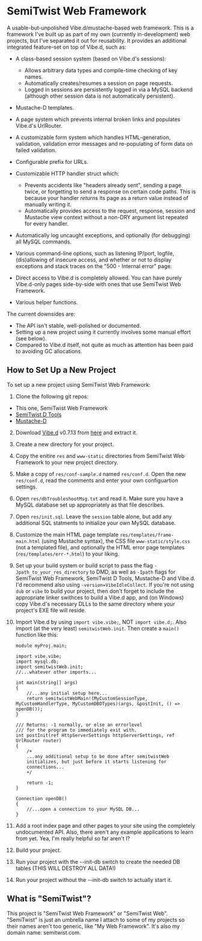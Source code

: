 SemiTwist Web Framework
=======================

A usable-but-unpolished Vibe.d/mustache-based web framework. This is a framework I've built up as part of my own (currently in-development) web projects, but I've separated it out for reusability. It provides an additional integrated feature-set on top of Vibe.d, such as:

* A class-based session system (based on Vibe.d's sessions):
  - Allows arbitrary data types and compile-time checking of key names.
  - Automatically creates/resumes a session on page requests.
  - Logged in sessions are persistently logged in via a MySQL backend (although other session data is not automatically persistent).

* Mustache-D templates.

* A page system which prevents internal broken links and populates Vibe.d's UrlRouter.

* A customizable form system which handles HTML-generation, validation, validation error messages and re-populating of form data on failed validation.

* Configurable prefix for URLs.

* Customizable HTTP handler struct which:
  - Prevents accidents like "headers already sent", sending a page twice, or forgetting to send a response on certain code paths. This is because your handler *returns* its page as a return value instead of manually writing it.
  - Automatically provides access to the request, response, session and Mustache view context without a non-DRY argument list repeated for every handler.

* Automatically log uncaught exceptions, and optionally (for debugging) all MySQL commands.

* Various command-line options, such as listening IP/port, logfile, (dis)allowing of insecure access, and whether or not to display exceptions and stack traces on the "500 - Internal error" page.

* Direct access to Vibe.d is completely allowed. You can have purely Vibe.d-only pages side-by-side with ones that use SemiTwist Web Framework.

* Various helper functions.

The current downsides are:
* The API isn't stable, well-polished or documented.
* Setting up a new project using it currently involves some manual effort (see below).
* Compared to Vibe.d itself, not quite as much as attention has been paid to avoiding GC allocations.

How to Set Up a New Project
---------------------------

To set up a new project using SemiTwist Web Framework:

1. Clone the following git repos:
  - This one, SemiTwist Web Framework
  - [SemiTwist D Tools](https://bitbucket.org/Abscissa/semitwistdtools/wiki/Home)
  - [Mustache-D](https://github.com/repeatedly/mustache-d)

2. Download [Vibe.d](http://vibed.org) v0.7.13 from [here](http://vibed.org/download?file=vibed-0.7.13.zip) and extract it.

3. Create a new directory for your project.

4. Copy the enitire ```res``` and ```www-static``` directories from SemiTwist Web Framework to your new project directory.

5. Make a copy of ```res/conf-sample.d``` named ```res/conf.d```. Open the new ```res/conf.d```, read the comments and enter your own configuartion settings.

6. Open ```res/dbTroubleshootMsg.txt``` and read it. Make sure you have a MySQL database set up appropriately as that file describes.

7. Open ```res/init.sql```. Leave the ```session``` table alone, but add any additional SQL statments to initialize your own MySQL database.

8. Customize the main HTML page template ```res/templates/frame-main.html``` (using Mustache syntax), the CSS file ```www-static/style.css``` (not a templated file), and optionally the HTML error page templates (```res/templates/err-*.html```) to your liking.

9. Set up your build system or build script to pass the flag ```-Jpath_to_your_res_directory``` to DMD, as well as ```-Ipath``` flags for SemiTwist Web Framework, SemiTwist D Tools, Mustache-D and Vibe.d. I'd recommend also using ```-version=VibeIdleCollect```. If you're not using ```dub``` or ```vibe``` to build your project, then don't forget to include the appropriate linker swithces to build a Vibe.d app, and (on Windows) copy Vibe.d's necessary DLLs to the same directory where your project's EXE file will reside.

10. Import Vibe.d by using ```import vibe.vibe;```, NOT ```import vibe.d;```. Also import (at the very least) ```semitwistWeb.init```. Then create a ```main()``` function like this:

	```
	module myProj.main;

	import vibe.vibe;
	import mysql.db;
	import semitwistWeb.init;
	//...whatever other imports...

	int main(string[] args)
	{
		//...any initial setup here...
		return semitwistWebMain!(MyCustomSessionType, MyCustomHandlerType, MyCustomDBOTypes)(args, &postInit, () => openDB());
	}

	/// Returns: -1 normally, or else an errorlevel
	/// for the program to immediately exit with.
	int postInit(ref HttpServerSettings httpServerSettings, ref UrlRouter router)
	{
		/+
		...any additional setup to be done after semitwistWeb
		initializes, but just before it starts listening for
		connections...
		+/
		
		return -1;
	}

	Connection openDB()
	{
		//...open a connection to your MySQL DB...
	}
	```

11. Add a root index page and other pages to your site using the completely undocumented API. Also, there aren't any example applications to learn from yet. Yea, I'm really helpful so far aren't I?

12. Build your project.

13. Run your project with the --init-db switch to create the needed DB tables (THIS WILL DESTROY ALL DATA!)

14. Run your project without the --init-db switch to actually start it.

What is "SemiTwist"?
--------------------

This project is "SemiTwist Web Framework" or "SemiTwist Web". "SemiTwist" is just an umbrella name I attach to some of my projects so their names aren't too generic, like "My Web Framework". It's also my domain name: semitwist.com.

